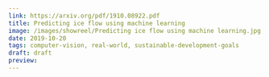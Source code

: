 ```yaml
---
link: https://arxiv.org/pdf/1910.08922.pdf
title: Predicting ice flow using machine learning
image: /images/showreel/Predicting ice flow using machine learning.jpg
date: 2019-10-20
tags: computer-vision, real-world, sustainable-development-goals
draft: draft
preview:
---
```



